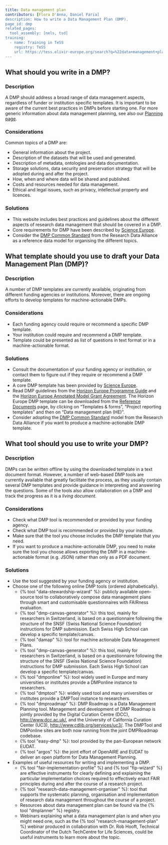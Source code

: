 ```yaml
---
title: Data management plan
contributors: [Flora D'Anna, Daniel Faria]
description: How to write a Data Management Plan (DMP).
page_id: dmp
related_pages: 
  tool_assembly: [nels, tsd]
training:
  - name: Training in TeSS
    registry: TeSS
    url: https://tess.elixir-europe.org/search?q=%22data+management+plan%22#materials
---
```



## What should you write in a DMP?

### Description
A DMP should address a broad range of data management aspects, regardless of funder or institution specific templates. It is important to be aware of the current best practices in DMPs before starting one. For more generic information about data management planning, see also our [Planning page](planning).

### Considerations
Common topics of a DMP are:
* General information about the project.
* Description of the datasets that will be used and generated.
* Description of metadata, ontologies and data documentation.
* Storage solutions, data security and preservation strategy that will be adopted during and after the project.
* How, when and where data will be shared and published.
* Costs and resources needed for data management.
* Ethical and legal issues, such as privacy, intellectual property and licences.

### Solutions
* This website includes best practices and guidelines about the different aspects of research data management that should be covered in a DMP.
* Core requirements for DMP have been described by [Science Europe](https://www.scienceeurope.org/our-priorities/research-data/research-data-management/).
* Consider the [DMP Common Standard](https://www.rd-alliance.org/group/dmp-common-standards-wg/outcomes/rda-dmp-common-standard-machine-actionable-data-management) from the Research Data Alliance as a reference data model for organising the different topics.

## What template should you use to draft your Data Management Plan (DMP)?

### Description

A number of DMP templates are currently available, originating from different funding agencies or institutions.
Moreover, there are ongoing efforts to develop templates for machine-actionable DMPs.

### Considerations

* Each funding agency could require or recommend a specific DMP template.
* Your institution could require and recommend a DMP template.
* Template could be presented as list of questions in text format or in a machine-actionable format.

### Solutions
* Consult the documentation of your funding agency or institution, or contact them to figure out if they require or recommend a DMP template.
* A core DMP template has been provided by [Science Europe](https://www.scienceeurope.org/our-priorities/research-data/research-data-management/).
* Read DMP guidelines from the [Horizon Europe Programme Guide](https://ec.europa.eu/info/funding-tenders/opportunities/docs/2021-2027/horizon/guidance/programme-guide_horizon_en.pdf) and the [Horizon Europe Annotated Model Grant Agreement](https://ec.europa.eu/info/funding-tenders/opportunities/docs/2021-2027/common/guidance/aga_en.pdf). The Horizon Europe DMP template can be downloaded from the [Reference Documents](https://ec.europa.eu/info/funding-tenders/opportunities/portal/screen/how-to-participate/reference-documents;programCode=HORIZON) page, by clicking on “Templates & forms”, “Project reporting templates” and then on “Data management plan (HE)”.
* Consider adopting the [DMP Common Standard](https://www.rd-alliance.org/group/dmp-common-standards-wg/outcomes/rda-dmp-common-standard-machine-actionable-data-management) model from the Research Data Alliance if you want to produce a machine-actionable DMP template.


## What tool should you use to write your DMP?

### Description
DMPs can be written offline by using the downloaded template in a text document format.
However, a number of web-based DMP tools are currently available that greatly facilitate the process, as they usually contain several DMP templates and provide guidance in interpreting and answering the questions. Some of the tools also allow collaboration on a DMP and track the progress as it is a *living document*.

### Considerations

* Check what DMP tool is recommended or provided by your funding agency.
* Check what DMP tool is recommended or provided by your institute.
* Make sure that the tool you choose includes the DMP template that you need.
* If you want to produce a machine-actionable DMP, you need to make sure the tool you choose allows exporting the DMP in a machine-actionable format (e.g. JSON) rather than only as a PDF document.

### Solutions
* Use the tool suggested by your funding agency or institution.
* Choose one of the following online DMP tools (ordered alphabetically).
  * {% tool "data-stewardship-wizard" %}: publicly available open-source tool to collaboratively compose data management plans through smart and customisable questionnaires with FAIRness evaluation.
  * {% tool "dmp-canvas-generator" %}: this tool, mainly for researchers in Switzerland, is based on a questionnaire following the structure of the SNSF (Swiss National Science Foundation) instructions for DMP submission. Each Swiss High School can develop a specific template/canvas.
  * {% tool "damap" %}: tool for machine actionable Data Management Plans.
  * {% tool "dmp-canvas-generator" %}: this tool, mainly for researchers in Switzerland, is based on a questionnaire following the structure of the SNSF (Swiss National Science Foundation) instructions for DMP submission. Each Swiss High School can develop a specific template/canvas.
  * {% tool "dmponline" %}: tool widely used in Europe and many universities or institutes provide a DMPonline instance to researchers.
  * {% tool "dmptool" %}: widely used tool and many universities or institutes provide a DMPTool instance to researchers.
  * {% tool "dmproadmap" %}: DMP Roadmap is a Data Management Planning tool. Management and development of DMP Roadmap is jointly provided by the Digital Curation Centre (DCC), http://www.dcc.ac.uk/, and the University of California Curation Center (UC3), http://www.cdlib.org/services/uc3/. The DMPTool and DMPonline sites are both now running from the joint DMPRoadmap codebase.
  * {% tool "easy-dmp" %}: tool provided by the pan-European network EUDAT.
  * {% tool "argos" %}: the joint effort of OpenAIRE and EUDAT to deliver an open platform for Data Management Planning.
* Examples of useful resources for writing and implementing a DMP.
  * {% tool "fair-implementation-profile" %} and {% tool "fip-wizard" %} are effective instruments for clearly defining and explaining the particular implementation choices required to effectively enact FAIR principles during and after the course of a research project.
  * {% tool "research-data-management-organiser" %}: tool that supports the systematic planning, organisation and implementation of research data management throughout the course of a project.
  * Resources about data management plan can be found via the {% tool "dmplanner" %} registry.
  * Webinars explaining what a data management plan is and when you might need one, such as the {% tool "research-management-plan" %} webinar produced in collaboration with Dr. Rob Hooft, Technical Coordinator of the Dutch TechCentre for Life Sciences, could be useful instruments to learn more about the topic.
